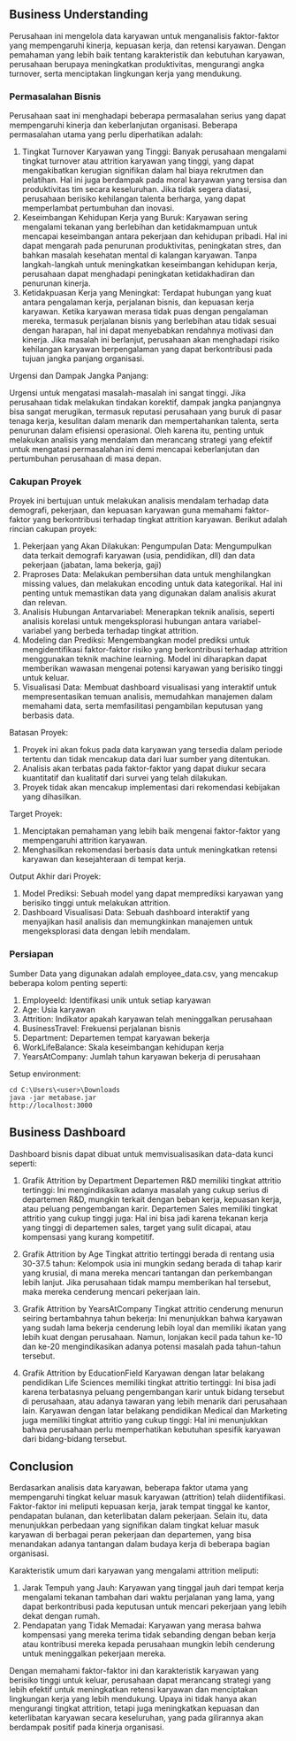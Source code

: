 ## Business Understanding

Perusahaan ini mengelola data karyawan untuk menganalisis faktor-faktor yang mempengaruhi kinerja, kepuasan kerja, dan retensi karyawan. Dengan pemahaman yang lebih baik tentang karakteristik dan kebutuhan karyawan, perusahaan berupaya meningkatkan produktivitas, mengurangi angka turnover, serta menciptakan lingkungan kerja yang mendukung.

### Permasalahan Bisnis

Perusahaan saat ini menghadapi beberapa permasalahan serius yang dapat mempengaruhi kinerja dan keberlanjutan organisasi. Beberapa permasalahan utama yang perlu diperhatikan adalah:

1. Tingkat Turnover Karyawan yang Tinggi: Banyak perusahaan mengalami tingkat turnover atau attrition karyawan yang tinggi, yang dapat mengakibatkan kerugian signifikan dalam hal biaya rekrutmen dan pelatihan. Hal ini juga berdampak pada moral karyawan yang tersisa dan produktivitas tim secara keseluruhan. Jika tidak segera diatasi, perusahaan berisiko kehilangan talenta berharga, yang dapat memperlambat pertumbuhan dan inovasi.
2. Keseimbangan Kehidupan Kerja yang Buruk: Karyawan sering mengalami tekanan yang berlebihan dan ketidakmampuan untuk mencapai keseimbangan antara pekerjaan dan kehidupan pribadi. Hal ini dapat mengarah pada penurunan produktivitas, peningkatan stres, dan bahkan masalah kesehatan mental di kalangan karyawan. Tanpa langkah-langkah untuk meningkatkan keseimbangan kehidupan kerja, perusahaan dapat menghadapi peningkatan ketidakhadiran dan penurunan kinerja.
3. Ketidakpuasan Kerja yang Meningkat: Terdapat hubungan yang kuat antara pengalaman kerja, perjalanan bisnis, dan kepuasan kerja karyawan. Ketika karyawan merasa tidak puas dengan pengalaman mereka, termasuk perjalanan bisnis yang berlebihan atau tidak sesuai dengan harapan, hal ini dapat menyebabkan rendahnya motivasi dan kinerja. Jika masalah ini berlanjut, perusahaan akan menghadapi risiko kehilangan karyawan berpengalaman yang dapat berkontribusi pada tujuan jangka panjang organisasi.

Urgensi dan Dampak Jangka Panjang:

Urgensi untuk mengatasi masalah-masalah ini sangat tinggi. Jika perusahaan tidak melakukan tindakan korektif, dampak jangka panjangnya bisa sangat merugikan, termasuk reputasi perusahaan yang buruk di pasar tenaga kerja, kesulitan dalam menarik dan mempertahankan talenta, serta penurunan dalam efisiensi operasional. Oleh karena itu, penting untuk melakukan analisis yang mendalam dan merancang strategi yang efektif untuk mengatasi permasalahan ini demi mencapai keberlanjutan dan pertumbuhan perusahaan di masa depan.

### Cakupan Proyek

Proyek ini bertujuan untuk melakukan analisis mendalam terhadap data demografi, pekerjaan, dan kepuasan karyawan guna memahami faktor-faktor yang berkontribusi terhadap tingkat attrition karyawan. Berikut adalah rincian cakupan proyek:

1. Pekerjaan yang Akan Dilakukan:
Pengumpulan Data: Mengumpulkan data terkait demografi karyawan (usia, pendidikan, dll) dan data pekerjaan (jabatan, lama bekerja, gaji)
2. Praproses Data: Melakukan pembersihan data untuk menghilangkan missing values, dan melakukan encoding untuk data kategorikal. Hal ini penting untuk memastikan data yang digunakan dalam analisis akurat dan relevan.
3. Analisis Hubungan Antarvariabel: Menerapkan teknik analisis, seperti analisis korelasi untuk mengeksplorasi hubungan antara variabel-variabel yang berbeda terhadap tingkat attrition.
4. Modeling dan Prediksi: Mengembangkan model prediksi untuk mengidentifikasi faktor-faktor risiko yang berkontribusi terhadap attrition menggunakan teknik machine learning. Model ini diharapkan dapat memberikan wawasan mengenai potensi karyawan yang berisiko tinggi untuk keluar.
5. Visualisasi Data: Membuat dashboard visualisasi yang interaktif untuk mempresentasikan temuan analisis, memudahkan manajemen dalam memahami data, serta memfasilitasi pengambilan keputusan yang berbasis data.

Batasan Proyek:
1. Proyek ini akan fokus pada data karyawan yang tersedia dalam periode tertentu dan tidak mencakup data dari luar sumber yang ditentukan.
2. Analisis akan terbatas pada faktor-faktor yang dapat diukur secara kuantitatif dan kualitatif dari survei yang telah dilakukan.
3. Proyek tidak akan mencakup implementasi dari rekomendasi kebijakan yang dihasilkan.

Target Proyek:
1. Menciptakan pemahaman yang lebih baik mengenai faktor-faktor yang mempengaruhi attrition karyawan.
2. Menghasilkan rekomendasi berbasis data untuk meningkatkan retensi karyawan dan kesejahteraan di tempat kerja.

Output Akhir dari Proyek:
1. Model Prediksi: Sebuah model yang dapat memprediksi karyawan yang berisiko tinggi untuk melakukan attrition.
2. Dashboard Visualisasi Data: Sebuah dashboard interaktif yang menyajikan hasil analisis dan memungkinkan manajemen untuk mengeksplorasi data dengan lebih mendalam.

### Persiapan

Sumber Data yang digunakan adalah employee_data.csv, yang mencakup beberapa kolom penting seperti:

1. EmployeeId: Identifikasi unik untuk setiap karyawan
2. Age: Usia karyawan
3. Attrition: Indikator apakah karyawan telah meninggalkan perusahaan
4. BusinessTravel: Frekuensi perjalanan bisnis
5. Department: Departemen tempat karyawan bekerja
6. WorkLifeBalance: Skala keseimbangan kehidupan kerja
7. YearsAtCompany: Jumlah tahun karyawan bekerja di perusahaan

Setup environment:

```
cd C:\Users\<user>\Downloads
java -jar metabase.jar
http://localhost:3000
```

## Business Dashboard

Dashboard bisnis dapat dibuat untuk memvisualisasikan data-data kunci seperti:

1. Grafik Attrition by Department
Departemen R&D memiliki tingkat attritio tertinggi: Ini mengindikasikan adanya masalah yang cukup serius di departemen R&D, mungkin terkait dengan beban kerja, kepuasan kerja, atau peluang pengembangan karir.
Departemen Sales memiliki tingkat attritio yang cukup tinggi juga: Hal ini bisa jadi karena tekanan kerja yang tinggi di departemen sales, target yang sulit dicapai, atau kompensasi yang kurang kompetitif.

2. Grafik Attrition by Age
Tingkat attritio tertinggi berada di rentang usia 30-37.5 tahun: Kelompok usia ini mungkin sedang berada di tahap karir yang krusial, di mana mereka mencari tantangan dan perkembangan lebih lanjut. Jika perusahaan tidak mampu memberikan hal tersebut, maka mereka cenderung mencari pekerjaan lain.

3. Grafik Attrition by YearsAtCompany
Tingkat attritio cenderung menurun seiring bertambahnya tahun bekerja: Ini menunjukkan bahwa karyawan yang sudah lama bekerja cenderung lebih loyal dan memiliki ikatan yang lebih kuat dengan perusahaan. Namun, lonjakan kecil pada tahun ke-10 dan ke-20 mengindikasikan adanya potensi masalah pada tahun-tahun tersebut.

4. Grafik Attrition by EducationField
Karyawan dengan latar belakang pendidikan Life Sciences memiliki tingkat attritio tertinggi: Ini bisa jadi karena terbatasnya peluang pengembangan karir untuk bidang tersebut di perusahaan, atau adanya tawaran yang lebih menarik dari perusahaan lain.
Karyawan dengan latar belakang pendidikan Medical dan Marketing juga memiliki tingkat attritio yang cukup tinggi: Hal ini menunjukkan bahwa perusahaan perlu memperhatikan kebutuhan spesifik karyawan dari bidang-bidang tersebut.

## Conclusion

Berdasarkan analisis data karyawan, beberapa faktor utama yang mempengaruhi tingkat keluar masuk karyawan (attrition) telah diidentifikasi. Faktor-faktor ini meliputi kepuasan kerja, jarak tempat tinggal ke kantor, pendapatan bulanan, dan keterlibatan dalam pekerjaan. Selain itu, data menunjukkan perbedaan yang signifikan dalam tingkat keluar masuk karyawan di berbagai peran pekerjaan dan departemen, yang bisa menandakan adanya tantangan dalam budaya kerja di beberapa bagian organisasi.

Karakteristik umum dari karyawan yang mengalami attrition meliputi:

1. Jarak Tempuh yang Jauh: Karyawan yang tinggal jauh dari tempat kerja mengalami tekanan tambahan dari waktu perjalanan yang lama, yang dapat berkontribusi pada keputusan untuk mencari pekerjaan yang lebih dekat dengan rumah.
2. Pendapatan yang Tidak Memadai: Karyawan yang merasa bahwa kompensasi yang mereka terima tidak sebanding dengan beban kerja atau kontribusi mereka kepada perusahaan mungkin lebih cenderung untuk meninggalkan pekerjaan mereka.


Dengan memahami faktor-faktor ini dan karakteristik karyawan yang berisiko tinggi untuk keluar, perusahaan dapat merancang strategi yang lebih efektif untuk meningkatkan retensi karyawan dan menciptakan lingkungan kerja yang lebih mendukung. Upaya ini tidak hanya akan mengurangi tingkat attrition, tetapi juga meningkatkan kepuasan dan keterlibatan karyawan secara keseluruhan, yang pada gilirannya akan berdampak positif pada kinerja organisasi.
